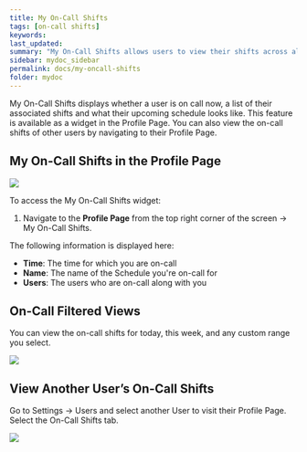 ```yaml
---
title: My On-Call Shifts
tags: [on-call shifts]
keywords: 
last_updated: 
summary: "My On-Call Shifts allows users to view their shifts across all Escalation Policies and Schedules in a single, easy-to-use view"
sidebar: mydoc_sidebar
permalink: docs/my-oncall-shifts
folder: mydoc
---
```


My On-Call Shifts displays whether a user is on call now, a list of their associated shifts and what their upcoming schedule looks like. This feature is available as a widget in the Profile Page. You can also view the on-call shifts of other users by navigating to their Profile Page. 

## My On-Call Shifts in the Profile Page

![](images/oncall_shifts1.png)

To access the My On-Call Shifts widget:

1. Navigate to the **Profile Page** from the top right corner of the screen -> My On-Call Shifts.

The following information is displayed here:

- **Time**: The time for which you are on-call
- **Name**: The name of the Schedule you're on-call for
- **Users**: The users who are on-call along with you

## On-Call Filtered Views

You can view the on-call shifts for today, this week, and any custom range you select. 

![](images/oncall_shifts2.png)

## View Another User’s On-Call Shifts

Go to Settings -> Users and select another User to visit their Profile Page.
Select the On-Call Shifts tab.

![](images/oncall_shifts3.png)

<!-- {{site.data.alerts.yellow-note-i}}
<b>Important</b>
The On-Call Shifts for you or any other user is displayed in your selected timezone. 
![](images/oncall_shifts4.png)
{{site.data.alerts.end}} -->

